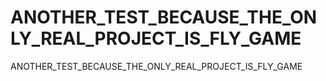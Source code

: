 # ANOTHER_TEST_BECAUSE_THE_ONLY_REAL_PROJECT_IS_FLY_GAME
ANOTHER_TEST_BECAUSE_THE_ONLY_REAL_PROJECT_IS_FLY_GAME
